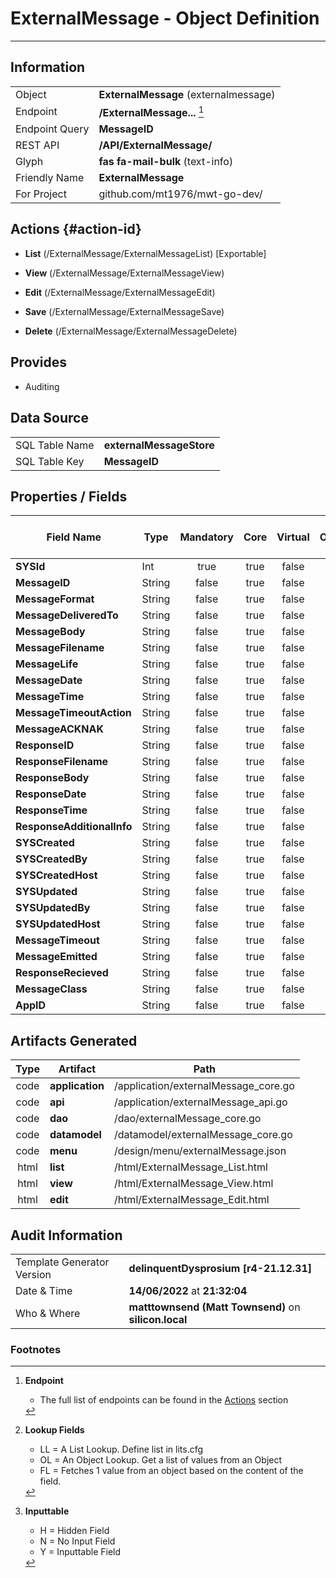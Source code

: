 # **ExternalMessage** - Object Definition
---
##  Information
|   |   |
|---|---|
|Object         |**ExternalMessage** (externalmessage) |
|Endpoint 	    |**/ExternalMessage...** [^1]|
|Endpoint Query |**MessageID**|
|REST API|**/API/ExternalMessage/**|
Glyph|**fas fa-mail-bulk** (text-info)
Friendly Name|**ExternalMessage**|
|For Project    |github.com/mt1976/mwt-go-dev/|

##  Actions {#action-id}
* **List** (/ExternalMessage/ExternalMessageList) [Exportable]
* **View** (/ExternalMessage/ExternalMessageView)
* **Edit** (/ExternalMessage/ExternalMessageEdit)
* **Save** (/ExternalMessage/ExternalMessageSave)

* **Delete** (/ExternalMessage/ExternalMessageDelete)







##  Provides


* Auditing 




##  Data Source 
|   |   |
|---|---|
SQL Table Name       | **externalMessageStore**
SQL Table Key | **MessageID**



##  Properties / Fields
| Field Name| Type | Mandatory | Core | Virtual | Overide | Lookup [^2]| Lookup Object      | Lookup Field Source         | Lookup Return Value                | Inputable [^3]|DB Column|Default Value| No Change | Callout | Internal |
| -- | --  | :--: | :--: | :--: |:--: |:--: |:--: |-- |-- |:--: |-- | --| :--: | :--: | :--: |
|**SYSId**|Int|true|true|false|false|||||NH|_id|0|false|false|true|
|**MessageID**|String|false|true|false|false|||||Y|messageID||false|false|false|
|**MessageFormat**|String|false|true|false|false|||||Y|messageFormat||false|false|false|
|**MessageDeliveredTo**|String|false|true|false|false|||||Y|messageDeliveredTo||false|false|false|
|**MessageBody**|String|false|true|false|false|||||Y|messageBody||false|false|false|
|**MessageFilename**|String|false|true|false|false|||||Y|messageFilename||false|false|false|
|**MessageLife**|String|false|true|false|false|||||Y|messageLife||false|false|false|
|**MessageDate**|String|false|true|false|false|||||Y|messageDate||false|false|false|
|**MessageTime**|String|false|true|false|false|||||Y|messageTime||false|false|false|
|**MessageTimeoutAction**|String|false|true|false|false|||||Y|messageTimeoutAction||false|false|false|
|**MessageACKNAK**|String|false|true|false|false|||||Y|messageACKNAK||false|false|false|
|**ResponseID**|String|false|true|false|false|||||Y|responseID||false|false|false|
|**ResponseFilename**|String|false|true|false|false|||||Y|responseFilename||false|false|false|
|**ResponseBody**|String|false|true|false|false|||||Y|responseBody||false|false|false|
|**ResponseDate**|String|false|true|false|false|||||Y|responseDate||false|false|false|
|**ResponseTime**|String|false|true|false|false|||||Y|responseTime||false|false|false|
|**ResponseAdditionalInfo**|String|false|true|false|false|||||Y|responseAdditionalInfo||false|false|false|
|**SYSCreated**|String|false|true|false|false|||||NH|_created||false|false|true|
|**SYSCreatedBy**|String|false|true|false|false|||||NH|_createdBy||false|false|true|
|**SYSCreatedHost**|String|false|true|false|false|||||NH|_createdHost||false|false|true|
|**SYSUpdated**|String|false|true|false|false|||||NH|_updated||false|false|true|
|**SYSUpdatedBy**|String|false|true|false|false|||||NH|_updatedBy||false|false|true|
|**SYSUpdatedHost**|String|false|true|false|false|||||NH|_updatedHost||false|false|true|
|**MessageTimeout**|String|false|true|false|false|||||Y|messageTimeout||false|false|false|
|**MessageEmitted**|String|false|true|false|false|||||Y|messageEmitted||false|false|false|
|**ResponseRecieved**|String|false|true|false|false|||||Y|responseRecieved||false|false|false|
|**MessageClass**|String|false|true|false|false|||||Y|messageClass||false|false|false|
|**AppID**|String|false|true|false|false|||||Y|appID||false|false|false|


##  Artifacts Generated
| Type | Artifact | Path|
| :--: | -- | -- |
| code | **application** | /application/externalMessage_core.go |
| code | **api** | /application/externalMessage_api.go |
| code | **dao** | /dao/externalMessage_core.go |
| code | **datamodel** | /datamodel/externalMessage_core.go |
| code | **menu** | /design/menu/externalMessage.json |
| html | **list** | /html/ExternalMessage_List.html |
| html | **view** | /html/ExternalMessage_View.html |
| html | **edit** | /html/ExternalMessage_Edit.html |


## Audit Information
|   |   |
|---|---|
Template Generator Version   | **delinquentDysprosium [r4-21.12.31]**
Date & Time		     | **14/06/2022** at **21:32:04**
Who & Where		     | **matttownsend (Matt Townsend)** on **silicon.local**

### Footnotes
[^1]: **Endpoint**
    * The full list of endpoints can be found in the [Actions](#action-id) section
[^2]: **Lookup Fields**
    * LL = A List Lookup. Define list in lits.cfg
    * OL = An Object Lookup. Get a list of values from an Object
    * FL = Fetches 1 value from an object based on the content of the field. 
[^3]: **Inputtable**   
    * H = Hidden Field
    * N = No Input Field
    * Y = Inputtable Field
